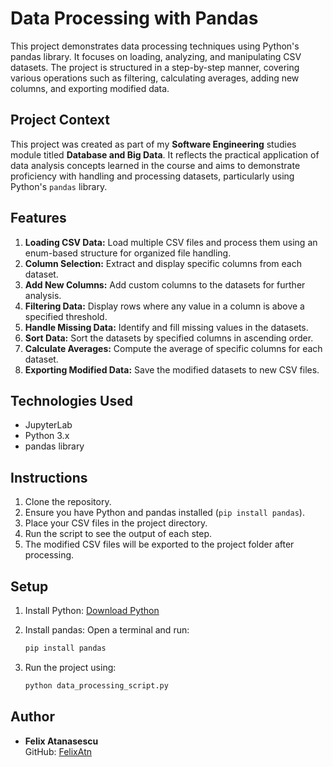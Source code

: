 
# Data Processing with Pandas

This project demonstrates data processing techniques using Python's pandas library. It focuses on loading, analyzing, and manipulating CSV datasets. The project is structured in a step-by-step manner, covering various operations such as filtering, calculating averages, adding new columns, and exporting modified data.

## Project Context

This project was created as part of my **Software Engineering** studies module titled **Database and Big Data**. It reflects the practical application of data analysis concepts learned in the course and aims to demonstrate proficiency with handling and processing datasets, particularly using Python's `pandas` library.

## Features

1. **Loading CSV Data:** Load multiple CSV files and process them using an enum-based structure for organized file handling.
2. **Column Selection:** Extract and display specific columns from each dataset.
3. **Add New Columns:** Add custom columns to the datasets for further analysis.
4. **Filtering Data:** Display rows where any value in a column is above a specified threshold.
5. **Handle Missing Data:** Identify and fill missing values in the datasets.
6. **Sort Data:** Sort the datasets by specified columns in ascending order.
7. **Calculate Averages:** Compute the average of specific columns for each dataset.
8. **Exporting Modified Data:** Save the modified datasets to new CSV files.

## Technologies Used

- JupyterLab
- Python 3.x
- pandas library

## Instructions

1. Clone the repository.
2. Ensure you have Python and pandas installed (`pip install pandas`).
3. Place your CSV files in the project directory.
4. Run the script to see the output of each step.
5. The modified CSV files will be exported to the project folder after processing.

## Setup

1. Install Python: [Download Python](https://www.python.org/downloads/)
2. Install pandas: Open a terminal and run:

    ```bash
    pip install pandas
    ```

3. Run the project using:

    ```bash
    python data_processing_script.py
    ```

## Author

- **Felix Atanasescu**  
  GitHub: [FelixAtn](https://github.com/FelixAtn)
